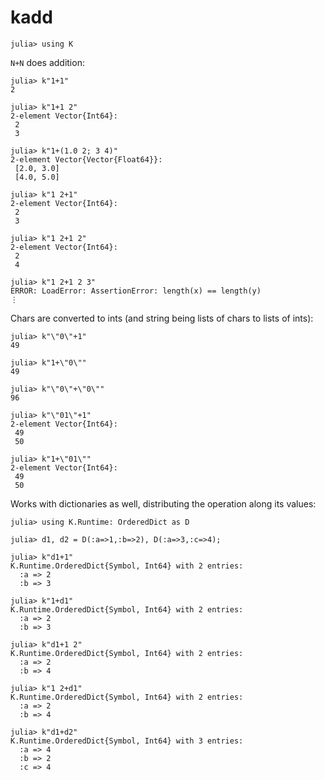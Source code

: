 # kadd

    julia> using K

`N+N` does addition:
    
    julia> k"1+1"
    2

    julia> k"1+1 2"
    2-element Vector{Int64}:
     2
     3

    julia> k"1+(1.0 2; 3 4)"
    2-element Vector{Vector{Float64}}:
     [2.0, 3.0]
     [4.0, 5.0]
    
    julia> k"1 2+1"
    2-element Vector{Int64}:
     2
     3
    
    julia> k"1 2+1 2"
    2-element Vector{Int64}:
     2
     4
    
    julia> k"1 2+1 2 3"
    ERROR: LoadError: AssertionError: length(x) == length(y)
    ⋮

Chars are converted to ints (and string being lists of chars to lists of ints):

    julia> k"\"0\"+1"
    49
    
    julia> k"1+\"0\""
    49

    julia> k"\"0\"+\"0\""
    96
    
    julia> k"\"01\"+1"
    2-element Vector{Int64}:
     49
     50
    
    julia> k"1+\"01\""
    2-element Vector{Int64}:
     49
     50

Works with dictionaries as well, distributing the operation along its values:

    julia> using K.Runtime: OrderedDict as D

    julia> d1, d2 = D(:a=>1,:b=>2), D(:a=>3,:c=>4);

    julia> k"d1+1"
    K.Runtime.OrderedDict{Symbol, Int64} with 2 entries:
      :a => 2
      :b => 3

    julia> k"1+d1"
    K.Runtime.OrderedDict{Symbol, Int64} with 2 entries:
      :a => 2
      :b => 3

    julia> k"d1+1 2"
    K.Runtime.OrderedDict{Symbol, Int64} with 2 entries:
      :a => 2
      :b => 4

    julia> k"1 2+d1"
    K.Runtime.OrderedDict{Symbol, Int64} with 2 entries:
      :a => 2
      :b => 4

    julia> k"d1+d2"
    K.Runtime.OrderedDict{Symbol, Int64} with 3 entries:
      :a => 4
      :b => 2
      :c => 4
